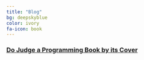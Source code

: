 ```yaml
---
title: "Blog"
bg: deepskyblue
color: ivory
fa-icon: book
---
```


### [Do Judge a Programming Book by its Cover](https://dragan.rocks/articles/19/Judge-a-clojure-programming-book-by-its-cover)
